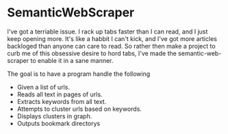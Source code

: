 SemanticWebScraper
==================

I've got a terriable issue. I rack up tabs faster than I can read, and I just keep opening more. It's like a habbit I can't kick, and I've got more articles backloged than anyone can care to read. So rather then make a project to curb me of this obsessive desire to hord tabs, I've made the semantic-web-scraper to enable it in a sane manner.

The goal is to have a program handle the following

- Given a list of urls. 
- Reads all text in pages of urls.
- Extracts keywords from all text. 
- Attempts to cluster urls based on keywords. 
- Displays clusters in graph. 
- Outputs bookmark directorys
 
